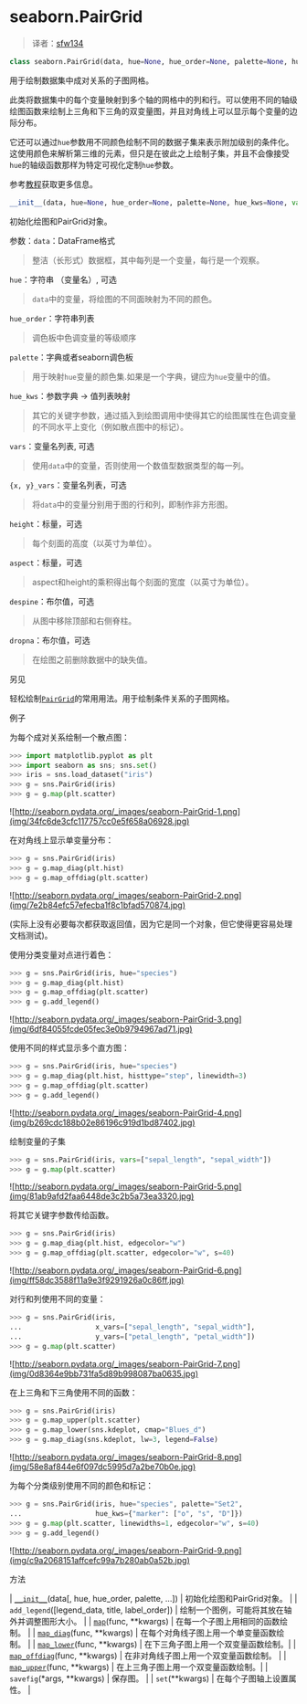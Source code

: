 # seaborn.PairGrid

> 译者：[sfw134](https://github.com/sfw134)

```py
class seaborn.PairGrid(data, hue=None, hue_order=None, palette=None, hue_kws=None, vars=None, x_vars=None, y_vars=None, diag_sharey=True, height=2.5, aspect=1, despine=True, dropna=True, size=None)
```

用于绘制数据集中成对关系的子图网格。

此类将数据集中的每个变量映射到多个轴的网格中的列和行。可以使用不同的轴级绘图函数来绘制上三角和下三角的双变量图，并且对角线上可以显示每个变量的边际分布。 

它还可以通过`hue`参数用不同颜色绘制不同的数据子集来表示附加级别的条件化。这使用颜色来解析第三维的元素，但只是在彼此之上绘制子集，并且不会像接受`hue`的轴级函数那样为特定可视化定制`hue`参数。

参考[教程](../tutorial/axis_grids.html#grid-tutorial)获取更多信息。

```py
__init__(data, hue=None, hue_order=None, palette=None, hue_kws=None, vars=None, x_vars=None, y_vars=None, diag_sharey=True, height=2.5, aspect=1, despine=True, dropna=True, size=None)
```

初始化绘图和PairGrid对象。

参数：`data`：DataFrame格式

> 整洁（长形式）数据框，其中每列是一个变量，每行是一个观察。

`hue`：字符串 （变量名）, 可选

> `data`中的变量，将绘图的不同面映射为不同的颜色。

`hue_order`：字符串列表

> 调色板中色调变量的等级顺序

`palette`：字典或者seaborn调色板

> 用于映射`hue`变量的颜色集.如果是一个字典，键应为`hue`变量中的值。

`hue_kws`：参数字典 -&gt; 值列表映射

> 其它的关键字参数，通过插入到绘图调用中使得其它的绘图属性在色调变量的不同水平上变化（例如散点图中的标记）。

`vars`：变量名列表, 可选

> 使用`data`中的变量，否则使用一个数值型数据类型的每一列。

`{x, y}_vars`：变量名列表，可选

> 将`data`中的变量分别用于图的行和列，即制作非方形图。

`height`：标量，可选

> 每个刻面的高度（以英寸为单位）。

`aspect`：标量，可选

> aspect和height的乘积得出每个刻面的宽度（以英寸为单位）。

`despine`：布尔值，可选

> 从图中移除顶部和右侧脊柱。

`dropna`：布尔值，可选

> 在绘图之前删除数据中的缺失值。



另见

轻松绘制[`PairGrid`](#seaborn.PairGrid "seaborn.PairGrid")的常用用法。用于绘制条件关系的子图网格。

例子

为每个成对关系绘制一个散点图：

```py
>>> import matplotlib.pyplot as plt
>>> import seaborn as sns; sns.set()
>>> iris = sns.load_dataset("iris")
>>> g = sns.PairGrid(iris)
>>> g = g.map(plt.scatter)

```

![http://seaborn.pydata.org/_images/seaborn-PairGrid-1.png](img/34fc6de3cfc117757cc0e5f658a06928.jpg)

在对角线上显示单变量分布：

```py
>>> g = sns.PairGrid(iris)
>>> g = g.map_diag(plt.hist)
>>> g = g.map_offdiag(plt.scatter)

```

![http://seaborn.pydata.org/_images/seaborn-PairGrid-2.png](img/7e2b84efc57efecba1f8c1bfad570874.jpg)

(实际上没有必要每次都获取返回值，因为它是同一个对象，但它使得更容易处理文档测试)。

使用分类变量对点进行着色：

```py
>>> g = sns.PairGrid(iris, hue="species")
>>> g = g.map_diag(plt.hist)
>>> g = g.map_offdiag(plt.scatter)
>>> g = g.add_legend()

```

![http://seaborn.pydata.org/_images/seaborn-PairGrid-3.png](img/6df84055fcde05fec3e0b9794967ad71.jpg)

使用不同的样式显示多个直方图：

```py
>>> g = sns.PairGrid(iris, hue="species")
>>> g = g.map_diag(plt.hist, histtype="step", linewidth=3)
>>> g = g.map_offdiag(plt.scatter)
>>> g = g.add_legend()

```

![http://seaborn.pydata.org/_images/seaborn-PairGrid-4.png](img/b269cdc188b02e86196c919d1bd87402.jpg)

绘制变量的子集

```py
>>> g = sns.PairGrid(iris, vars=["sepal_length", "sepal_width"])
>>> g = g.map(plt.scatter)

```

![http://seaborn.pydata.org/_images/seaborn-PairGrid-5.png](img/81ab9afd2faa6448de3c2b5a73ea3320.jpg)

将其它关键字参数传给函数。

```py
>>> g = sns.PairGrid(iris)
>>> g = g.map_diag(plt.hist, edgecolor="w")
>>> g = g.map_offdiag(plt.scatter, edgecolor="w", s=40)

```

![http://seaborn.pydata.org/_images/seaborn-PairGrid-6.png](img/ff58dc3588f11a9e3f9291926a0c86ff.jpg)

对行和列使用不同的变量：

```py
>>> g = sns.PairGrid(iris,
...                  x_vars=["sepal_length", "sepal_width"],
...                  y_vars=["petal_length", "petal_width"])
>>> g = g.map(plt.scatter)

```

![http://seaborn.pydata.org/_images/seaborn-PairGrid-7.png](img/0d8364e9bb731fa5d89b998087ba0635.jpg)

在上三角和下三角使用不同的函数：

```py
>>> g = sns.PairGrid(iris)
>>> g = g.map_upper(plt.scatter)
>>> g = g.map_lower(sns.kdeplot, cmap="Blues_d")
>>> g = g.map_diag(sns.kdeplot, lw=3, legend=False)

```

![http://seaborn.pydata.org/_images/seaborn-PairGrid-8.png](img/58e8af844e6f097dc5995d7a2be70b0e.jpg)

为每个分类级别使用不同的颜色和标记：

```py
>>> g = sns.PairGrid(iris, hue="species", palette="Set2",
...                  hue_kws={"marker": ["o", "s", "D"]})
>>> g = g.map(plt.scatter, linewidths=1, edgecolor="w", s=40)
>>> g = g.add_legend()

```

![http://seaborn.pydata.org/_images/seaborn-PairGrid-9.png](img/c9a2068151affcefc99a7b280ab0a52b.jpg)

方法

| [`__init__`](#seaborn.PairGrid.__init__ "seaborn.PairGrid.__init__")(data[, hue, hue_order, palette, …]) | 初始化绘图和PairGrid对象。 |
| `add_legend`([legend_data, title, label_order]) | 绘制一个图例，可能将其放在轴外并调整图形大小。 |
| [`map`](seaborn.PairGrid.map.html#seaborn.PairGrid.map "seaborn.PairGrid.map")(func, **kwargs) | 在每一个子图上用相同的函数绘制。  |
| [`map_diag`](seaborn.PairGrid.map_diag.html#seaborn.PairGrid.map_diag "seaborn.PairGrid.map_diag")(func, **kwargs) | 在每个对角线子图上用一个单变量函数绘制。 |
| [`map_lower`](seaborn.PairGrid.map_lower.html#seaborn.PairGrid.map_lower "seaborn.PairGrid.map_lower")(func, **kwargs) | 在下三角子图上用一个双变量函数绘制。|
| [`map_offdiag`](seaborn.PairGrid.map_offdiag.html#seaborn.PairGrid.map_offdiag "seaborn.PairGrid.map_offdiag")(func, **kwargs) | 在非对角线子图上用一个双变量函数绘制。 |
| [`map_upper`](seaborn.PairGrid.map_upper.html#seaborn.PairGrid.map_upper "seaborn.PairGrid.map_upper")(func, **kwargs) | 在上三角子图上用一个双变量函数绘制。|
| `savefig`(*args, **kwargs) | 保存图。 |
| `set`(**kwargs) | 在每个子图轴上设置属性。 |
